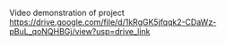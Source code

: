 Video demonstration of project
https://drive.google.com/file/d/1kRgGK5jfqqk2-CDaWz-pBuL_qoNQHBGj/view?usp=drive_link
